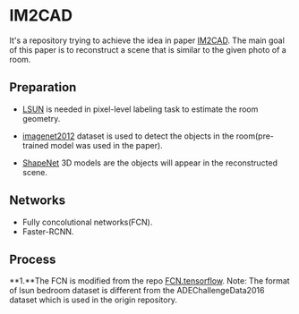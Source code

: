 # IM2CAD

It's a repository trying to achieve the idea in paper <a href = "https://homes.cs.washington.edu/~izadinia/im2cad.html">IM2CAD</a>. The main goal of this paper is to reconstruct a scene that is similar to the given photo of a room.

## Preparation

- <a href = "http://tigress-web.princeton.edu/~fy/lsun/public/release/">LSUN</a> is needed in pixel-level labeling task to estimate the room geometry.

- <a href = "http://www.image-net.org/challenges/LSVRC/2012/nonpub-downloads">imagenet2012</a> dataset is used to detect the objects in the room(pre-trained model was used in the paper).

- <a href = "https://www.shapenet.org/">ShapeNet</a> 3D models are the objects will appear in the reconstructed scene.

## Networks

- Fully concolutional networks(FCN).
- Faster-RCNN.

## Process

**1.**The FCN is modified from the repo <a href = "https://github.com/shekkizh/FCN.tensorflow">FCN.tensorflow</a>. Note: The format of lsun bedroom dataset is different from the ADEChallengeData2016 dataset which is used in the origin repository.
